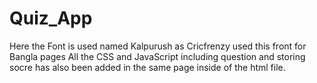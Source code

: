 # Quiz_App

Here the Font is used named Kalpurush as Cricfrenzy used this front for Bangla pages
All the CSS and JavaScript including question and storing socre has also been added in the same page inside of the html file.
